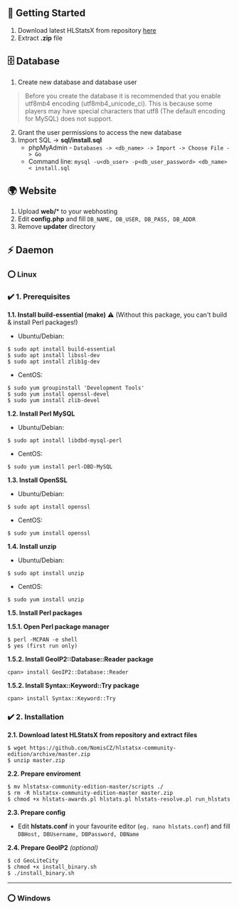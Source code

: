 ## 🚀 Getting Started
1. Download latest HLStatsX from repository [here](https://github.com/NomisCZ/hlstatsx-community-edition/archive/master.zip)
2. Extract **.zip** file


## 🗄 Database
1. Create new database and database user
> Before you create the database it is recommended that you enable utf8mb4 encoding (utf8mb4_unicode_ci). This is because some players may have special characters that utf8 (The default encoding for MySQL) does not support.
2. Grant the user permissions to access the new database
3. Import SQL -> **sql/install.sql**
   * phpMyAdmin - `Databases -> <db_name> -> Import -> Choose File -> Go`
   * Command line: `mysql -u<db_user> -p<db_user_password> <db_name> < install.sql`

## 🌍 Website
1. Upload **web/*** to your webhosting
2. Edit **config.php** and fill `DB_NAME, DB_USER, DB_PASS, DB_ADDR`
3. Remove **updater** directory

## ⚡️ Daemon
### ⭕️ Linux
### ✔️ 1. Prerequisites

**1.1. Install build-essential (make)** ⚠️ (Without this package, you can't build & install Perl packages!)

* Ubuntu/Debian:
```
$ sudo apt install build-essential
$ sudo apt install libssl-dev
$ sudo apt install zlib1g-dev
```
* CentOS:
```
$ sudo yum groupinstall 'Development Tools'
$ sudo yum install openssl-devel
$ sudo yum install zlib-devel
```

**1.2. Install Perl MySQL**

* Ubuntu/Debian:
```
$ sudo apt install libdbd-mysql-perl
```
* CentOS:
```
$ sudo yum install perl-DBD-MySQL
```

**1.3. Install OpenSSL**

* Ubuntu/Debian:
```
$ sudo apt install openssl
```
* CentOS:
```
$ sudo yum install openssl
```

**1.4. Install unzip**

* Ubuntu/Debian:
```
$ sudo apt install unzip
```
* CentOS:
```
$ sudo yum install unzip
```

**1.5. Install Perl packages**

**1.5.1. Open Perl package manager**
```
$ perl -MCPAN -e shell
$ yes (first run only)
```

**1.5.2. Install GeoIP2::Database::Reader package**
```
cpan> install GeoIP2::Database::Reader
```

**1.5.2. Install Syntax::Keyword::Try package**
```
cpan> install Syntax::Keyword::Try
```
### ✔️ 2. Installation

**2.1. Download latest HLStatsX from repository and extract files**

```
$ wget https://github.com/NomisCZ/hlstatsx-community-edition/archive/master.zip
$ unzip master.zip
```

**2.2. Prepare enviroment**

```
$ mv hlstatsx-community-edition-master/scripts ./
$ rm -R hlstatsx-community-edition-master master.zip
$ chmod +x hlstats-awards.pl hlstats.pl hlstats-resolve.pl run_hlstats
```

**2.3. Prepare config**
* Edit **hlstats.conf** in your favourite editor (`eg. nano hlstats.conf`) and fill `DBHost, DBUsername, DBPassword, DBName`

**2.4. Prepare GeoIP2** _(optional)_

```
$ cd GeoLiteCity
$ chmod +x install_binary.sh
$ ./install_binary.sh
```

***

### ⭕️ Windows


